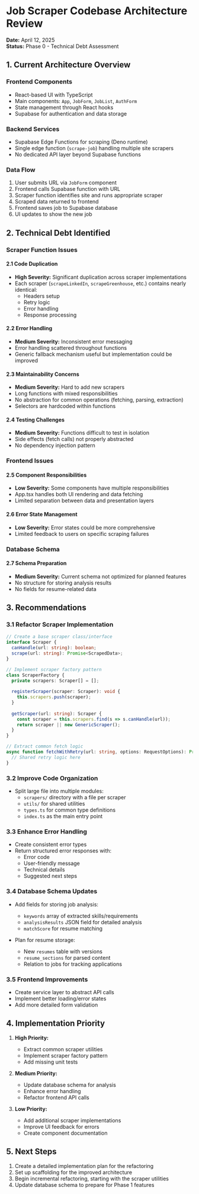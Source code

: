 # Job Scraper Codebase Architecture Review

**Date:** April 12, 2025  
**Status:** Phase 0 - Technical Debt Assessment

## 1. Current Architecture Overview

### Frontend Components
- React-based UI with TypeScript
- Main components: `App`, `JobForm`, `JobList`, `AuthForm`
- State management through React hooks
- Supabase for authentication and data storage

### Backend Services
- Supabase Edge Functions for scraping (Deno runtime)
- Single edge function (`scrape-job`) handling multiple site scrapers
- No dedicated API layer beyond Supabase functions

### Data Flow
1. User submits URL via `JobForm` component
2. Frontend calls Supabase function with URL
3. Scraper function identifies site and runs appropriate scraper
4. Scraped data returned to frontend
5. Frontend saves job to Supabase database
6. UI updates to show the new job

## 2. Technical Debt Identified

### Scraper Function Issues

#### 2.1 Code Duplication
- **High Severity:** Significant duplication across scraper implementations
- Each scraper (`scrapeLinkedIn`, `scrapeGreenhouse`, etc.) contains nearly identical:
  - Headers setup
  - Retry logic
  - Error handling
  - Response processing

#### 2.2 Error Handling 
- **Medium Severity:** Inconsistent error messaging
- Error handling scattered throughout functions
- Generic fallback mechanism useful but implementation could be improved

#### 2.3 Maintainability Concerns
- **Medium Severity:** Hard to add new scrapers
- Long functions with mixed responsibilities
- No abstraction for common operations (fetching, parsing, extraction)
- Selectors are hardcoded within functions

#### 2.4 Testing Challenges
- **Medium Severity:** Functions difficult to test in isolation
- Side effects (fetch calls) not properly abstracted
- No dependency injection pattern

### Frontend Issues

#### 2.5 Component Responsibilities
- **Low Severity:** Some components have multiple responsibilities
- App.tsx handles both UI rendering and data fetching
- Limited separation between data and presentation layers

#### 2.6 Error State Management
- **Low Severity:** Error states could be more comprehensive
- Limited feedback to users on specific scraping failures

### Database Schema

#### 2.7 Schema Preparation
- **Medium Severity:** Current schema not optimized for planned features
- No structure for storing analysis results
- No fields for resume-related data

## 3. Recommendations

### 3.1 Refactor Scraper Implementation

```typescript
// Create a base scraper class/interface
interface Scraper {
  canHandle(url: string): boolean;
  scrape(url: string): Promise<ScrapedData>;
}

// Implement scraper factory pattern
class ScraperFactory {
  private scrapers: Scraper[] = [];
  
  registerScraper(scraper: Scraper): void {
    this.scrapers.push(scraper);
  }
  
  getScraper(url: string): Scraper {
    const scraper = this.scrapers.find(s => s.canHandle(url));
    return scraper || new GenericScraper();
  }
}

// Extract common fetch logic
async function fetchWithRetry(url: string, options: RequestOptions): Promise<Response> {
  // Shared retry logic here
}
```

### 3.2 Improve Code Organization

- Split large file into multiple modules:
  - `scrapers/` directory with a file per scraper
  - `utils/` for shared utilities
  - `types.ts` for common type definitions
  - `index.ts` as the main entry point

### 3.3 Enhance Error Handling

- Create consistent error types
- Return structured error responses with:
  - Error code
  - User-friendly message
  - Technical details
  - Suggested next steps

### 3.4 Database Schema Updates

- Add fields for storing job analysis:
  - `keywords` array of extracted skills/requirements
  - `analysisResults` JSON field for detailed analysis
  - `matchScore` for resume matching

- Plan for resume storage:
  - New `resumes` table with versions
  - `resume_sections` for parsed content
  - Relation to jobs for tracking applications

### 3.5 Frontend Improvements

- Create service layer to abstract API calls
- Implement better loading/error states
- Add more detailed form validation

## 4. Implementation Priority

1. **High Priority:**
   - Extract common scraper utilities
   - Implement scraper factory pattern
   - Add missing unit tests

2. **Medium Priority:**
   - Update database schema for analysis
   - Enhance error handling
   - Refactor frontend API calls

3. **Low Priority:**
   - Add additional scraper implementations
   - Improve UI feedback for errors
   - Create component documentation

## 5. Next Steps

1. Create a detailed implementation plan for the refactoring
2. Set up scaffolding for the improved architecture
3. Begin incremental refactoring, starting with the scraper utilities
4. Update database schema to prepare for Phase 1 features
